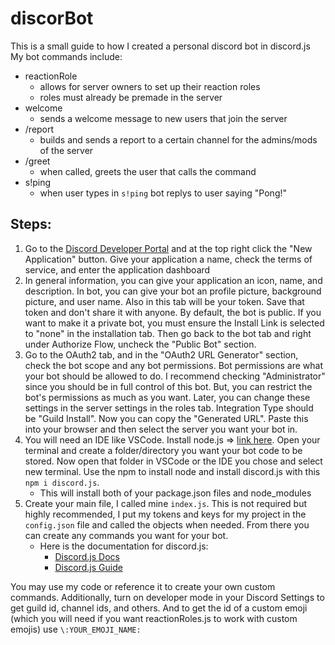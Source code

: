 # discorBot
This is a small guide to how I created a personal discord bot in discord.js
My bot commands include:
* reactionRole
  * allows for server owners to set up their reaction roles
  * roles must already be premade in the server
* welcome
  * sends a welcome message to new users that join the server
* /report
  * builds and sends a report to a certain channel for the admins/mods of the server
* /greet
  * when called, greets the user that calls the command
* s!ping
  * when user types in `s!ping` bot replys to user saying "Pong!"

## Steps:
1. Go to the [Discord Developer Portal](https://discord.com/developers/applications) and at the top right click the "New Application" button. Give your application a name, check the terms of service, and enter the application dashboard
2. In general information, you can give your application an icon, name, and description. In bot, you can give your bot an profile picture, background picture, and user name. Also in this tab will be your token. Save that token and don't share it with anyone. By default, the bot is public. If you want to make it a private bot, you must ensure the Install Link is selected to "none" in the installation tab. Then go back to the bot tab and right under Authorize Flow, uncheck the "Public Bot" section.
3. Go to the OAuth2 tab, and in the "OAuth2 URL Generator" section, check the bot scope and any bot permissions. Bot permissions are what your bot should be allowed to do. I recommend checking "Administrator" since you should be in full control of this bot. But, you can restrict the bot's permissions as much as you want. Later, you can change these settings in the server settings in the roles tab. Integration Type should be "Guild Install". Now you can copy the "Generated URL". Paste this into your browser and then select the server you want your bot in.
4. You will need an IDE like VSCode. Install node.js => [link here](https://nodejs.org/en/download/package-manager/current). Open your terminal and create a folder/directory you want your bot code to be stored. Now open that folder in VSCode or the IDE you chose and select new terminal. Use the npm to install node and install discord.js with this ```npm i discord.js```.
   * This will install both of your package.json files and node_modules
5. Create your main file, I called mine ```index.js```. This is not required but highly recommended, I put my tokens and keys for my project in the ```config.json``` file and called the objects when needed. From there you can create any commands you want for your bot.
   * Here is the documentation for discord.js:
     * [Discord.js Docs](https://discord.js.org/docs/packages/discord.js/14.16.3)
     * [Discord.js Guide](https://discordjs.guide/#before-you-begin)

You may use my code or reference it to create your own custom commands. Additionally, turn on developer mode in your Discord Settings to get guild id, channel ids, and others. And to get the id of a custom emoji (which you will need if you want reactionRoles.js to work with custom emojis) use ```\:YOUR_EMOJI_NAME:``` 
